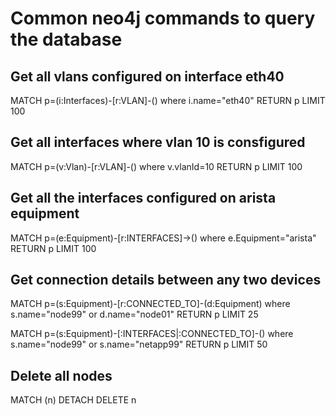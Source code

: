 # Common neo4j commands to query the database

## Get all vlans configured on interface eth40
MATCH p=(i:Interfaces)-[r:VLAN]-() where i.name="eth40" RETURN p LIMIT 100

## Get all interfaces where vlan 10 is consfigured
MATCH p=(v:Vlan)-[r:VLAN]-() where v.vlanId=10 RETURN p LIMIT 100

## Get all the interfaces configured on arista equipment
MATCH p=(e:Equipment)-[r:INTERFACES]->() where e.Equipment="arista"  RETURN p LIMIT 100

## Get connection details between any two devices
MATCH p=(s:Equipment)-[r:CONNECTED_TO]-(d:Equipment) where s.name="node99" or d.name="node01"  RETURN p LIMIT 25

MATCH p=(s:Equipment)-[:INTERFACES|:CONNECTED_TO]-() where s.name="node99" or s.name="netapp99" RETURN p LIMIT 50

## Delete all nodes
MATCH (n) DETACH DELETE n
